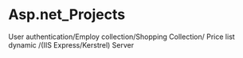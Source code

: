 # Asp.net_Projects
User authentication/Employ collection/Shopping Collection/ Price list dynamic /(IIS Express/Kerstrel) Server
